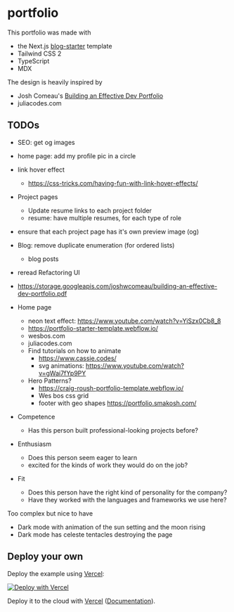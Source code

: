 # portfolio

This portfolio was made with

- the Next.js [blog-starter](https://github.com/vercel/next.js/tree/canary/examples/blog-starter) template
- Tailwind CSS 2
- TypeScript
- MDX

The design is heavily inspired by

- Josh Comeau's [Building an Effective Dev Portfolio](https://www.joshwcomeau.com/effective-portfolio/)
- juliacodes.com

## TODOs

- SEO: get og images
- home page: add my profile pic in a circle
- link hover effect
  - https://css-tricks.com/having-fun-with-link-hover-effects/
- Project pages
  - Update resume links to each project folder
  - resume: have multiple resumes, for each type of role
- ensure that each project page has it's own preview image (og)
- Blog: remove duplicate enumeration (for ordered lists)

  - blog posts

- reread Refactoring UI
- https://storage.googleapis.com/joshwcomeau/building-an-effective-dev-portfolio.pdf

- Home page

  - neon text effect: https://www.youtube.com/watch?v=YiSzx0Cb8_8
  - https://portfolio-starter-template.webflow.io/
  - wesbos.com
  - juliacodes.com
  - Find tutorials on how to animate
    - https://www.cassie.codes/
    - svg animations: https://www.youtube.com/watch?v=gWai7fYp9PY
  - Hero Patterns?
    - https://craig-roush-portfolio-template.webflow.io/
    - Wes bos css grid
    - footer with geo shapes https://portfolio.smakosh.com/

- Competence
  - Has this person built professional-looking projects before?
- Enthusiasm
  - Does this person seem eager to learn
  - excited for the kinds of work they would do on the job?
- Fit
  - Does this person have the right kind of personality for the company?
  - Have they worked with the languages and frameworks we use here?

Too complex but nice to have

- Dark mode with animation of the sun setting and the moon rising
- Dark mode has celeste tentacles destroying the page

## Deploy your own

Deploy the example using [Vercel](https://vercel.com?utm_source=github&utm_medium=readme&utm_campaign=next-example):

[![Deploy with Vercel](https://vercel.com/button)](https://vercel.com/import/git?c=1&s=https://github.com/vercel/next.js/tree/canary/examples/blog-starter-typescript)

Deploy it to the cloud with [Vercel](https://vercel.com/import?filter=next.js&utm_source=github&utm_medium=readme&utm_campaign=next-example) ([Documentation](https://nextjs.org/docs/deployment)).
